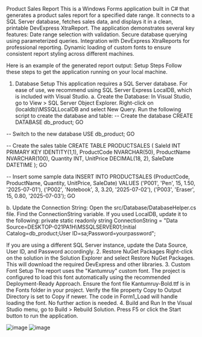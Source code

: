Product Sales Report
This is a Windows Forms application built in C# that generates a product sales report for a specified date range. It connects to a SQL Server database, fetches sales data, and displays it in a clean, printable DevExpress XtraReport.
The application demonstrates several key features:
Date range selection with validation.
Secure database querying using parameterized queries.
Integration with DevExpress XtraReports for professional reporting.
Dynamic loading of custom fonts to ensure consistent report styling across different machines.


Here is an example of the generated report output:
Setup Steps
Follow these steps to get the application running on your local machine.
1. Database Setup
This application requires a SQL Server database. For ease of use, we recommend using SQL Server Express LocalDB, which is included with Visual Studio.
a. Create the Database:
In Visual Studio, go to View > SQL Server Object Explorer.
Right-click on (localdb)\MSSQLLocalDB and select New Query.
Run the following script to create the database and table:
-- Create the database
CREATE DATABASE db_product;
GO

-- Switch to the new database
USE db_product;
GO

-- Create the sales table
CREATE TABLE PRODUCTSALES (
    SaleId INT PRIMARY KEY IDENTITY(1,1),
    ProductCode NVARCHAR(50),
    ProductName NVARCHAR(100),
    Quantity INT,
    UnitPrice DECIMAL(18, 2),
    SaleDate DATETIME
);
GO

-- Insert some sample data
INSERT INTO PRODUCTSALES (ProductCode, ProductName, Quantity, UnitPrice, SaleDate) VALUES
('P001', 'Pen', 15, 1.50, '2025-07-01'),
('P002', 'Notebook', 3, 3.20, '2025-07-02'),
('P003', 'Eraser', 15, 0.80, '2025-07-03');
GO


b. Update the Connection String:
Open the src/Database/DatabaseHelper.cs file.
Find the ConnectionString variable.
If you used LocalDB, update it to the following:
private static readonly string ConnectionString = "Data Source=DESKTOP-021PA1H\\MSSQLSERVER01;Initial Catalog=db_product;User ID=sa;Password=yourpassword";


If you are using a different SQL Server instance, update the Data Source, User ID, and Password accordingly.
2. Restore NuGet Packages
Right-click on the solution in the Solution Explorer and select Restore NuGet Packages. This will download the required DevExpress and other libraries.
3. Custom Font Setup
The report uses the "Kantumruy" custom font. The project is configured to load this font automatically using the recommended Deployment-Ready Approach.
Ensure the font file Kantumruy-Bold.ttf is in the Fonts folder in your project.
Verify the file property Copy to Output Directory is set to Copy if newer.
The code in Form1_Load will handle loading the font. No further action is needed.
4. Build and Run
In the Visual Studio menu, go to Build > Rebuild Solution.
Press F5 or click the Start button to run the application.

![image](https://github.com/user-attachments/assets/b83894a2-5298-4383-9f79-090aa9648574)
![image](https://github.com/user-attachments/assets/ee85cb9a-ee96-486a-888f-16d4f85c4e83)

